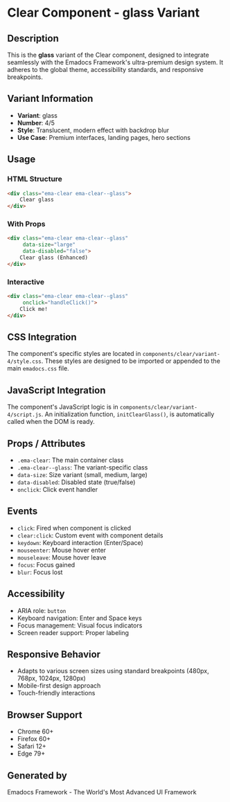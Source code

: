 # Clear Component - glass Variant

## Description
This is the **glass** variant of the Clear component, designed to integrate seamlessly with the Emadocs Framework's ultra-premium design system. It adheres to the global theme, accessibility standards, and responsive breakpoints.

## Variant Information
- **Variant**: glass
- **Number**: 4/5
- **Style**: Translucent, modern effect with backdrop blur
- **Use Case**: Premium interfaces, landing pages, hero sections

## Usage

### HTML Structure
```html
<div class="ema-clear ema-clear--glass">
    Clear glass
</div>
```

### With Props
```html
<div class="ema-clear ema-clear--glass" 
     data-size="large" 
     data-disabled="false">
    Clear glass (Enhanced)
</div>
```

### Interactive
```html
<div class="ema-clear ema-clear--glass" 
     onclick="handleClick()">
    Click me!
</div>
```

## CSS Integration
The component's specific styles are located in `components/clear/variant-4/style.css`. These styles are designed to be imported or appended to the main `emadocs.css` file.

## JavaScript Integration
The component's JavaScript logic is in `components/clear/variant-4/script.js`. An initialization function, `initClearGlass()`, is automatically called when the DOM is ready.

## Props / Attributes
- `.ema-clear`: The main container class
- `.ema-clear--glass`: The variant-specific class
- `data-size`: Size variant (small, medium, large)
- `data-disabled`: Disabled state (true/false)
- `onclick`: Click event handler

## Events
- `click`: Fired when component is clicked
- `clear:click`: Custom event with component details
- `keydown`: Keyboard interaction (Enter/Space)
- `mouseenter`: Mouse hover enter
- `mouseleave`: Mouse hover leave
- `focus`: Focus gained
- `blur`: Focus lost

## Accessibility
- ARIA role: `button`
- Keyboard navigation: Enter and Space keys
- Focus management: Visual focus indicators
- Screen reader support: Proper labeling

## Responsive Behavior
- Adapts to various screen sizes using standard breakpoints (480px, 768px, 1024px, 1280px)
- Mobile-first design approach
- Touch-friendly interactions

## Browser Support
- Chrome 60+
- Firefox 60+
- Safari 12+
- Edge 79+

## Generated by
Emadocs Framework - The World's Most Advanced UI Framework
